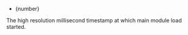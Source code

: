 <!-- YAML
added: v8.5.0
-->

* {number}

The high resolution millisecond timestamp at which main module load started.

